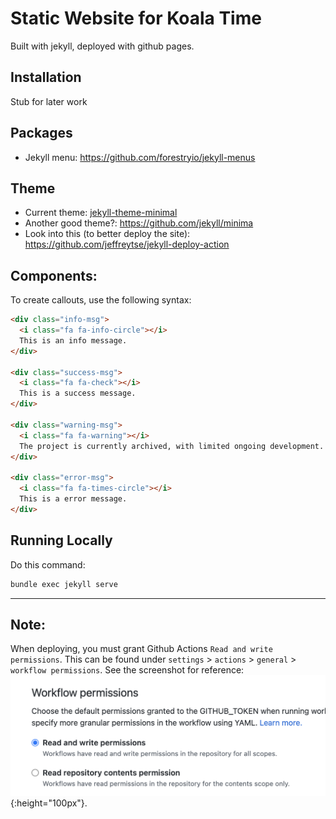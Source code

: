 # Static Website for Koala Time
Built with jekyll, deployed with github pages.

## Installation
Stub for later work

## Packages
* Jekyll menu: https://github.com/forestryio/jekyll-menus

## Theme

* Current theme: [jekyll-theme-minimal](https://github.com/pages-themes/minimal)
* Another good theme?: https://github.com/jekyll/minima
* Look into this (to better deploy the site): https://github.com/jeffreytse/jekyll-deploy-action

## Components:
To create callouts, use the following syntax:
```html
<div class="info-msg">
  <i class="fa fa-info-circle"></i>
  This is an info message.
</div>

<div class="success-msg">
  <i class="fa fa-check"></i>
  This is a success message.
</div>

<div class="warning-msg">
  <i class="fa fa-warning"></i>
  The project is currently archived, with limited ongoing development.
</div>

<div class="error-msg">
  <i class="fa fa-times-circle"></i>
  This is a error message.
</div>
```

## Running Locally
Do this command:
```bash
bundle exec jekyll serve
```

---

## Note:
When deploying, you must grant Github Actions `Read and write permissions`.
This can be found under `settings` > `actions` > `general` > `workflow permissions`.
See the screenshot for reference: ![](images/github-actions-settings.png){:height="100px"}.

<br>

